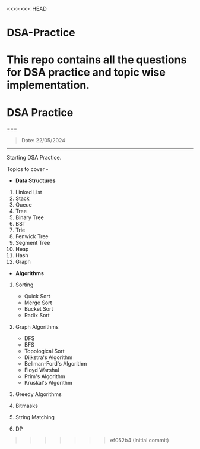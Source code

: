 <<<<<<< HEAD
# DSA-Practice
This repo contains all the questions for DSA practice and topic wise implementation.
=======
# DSA Practice
===
> Date: 22/05/2024
---

Starting DSA Practice.

Topics to cover -
* **Data Structures**

1. Linked List
2. Stack
3. Queue
4. Tree
5. Binary Tree
6. BST
7. Trie
8. Fenwick Tree
9. Segment Tree
10. Heap
11. Hash
12. Graph

* **Algorithms**

1. Sorting
    - Quick Sort
    - Merge Sort
    - Bucket Sort
    - Radix Sort

2. Graph Algorithms
    - DFS
    - BFS
    - Topological Sort
    - Dijkstra's Algorithm
    - Bellman-Ford's Algorithm
    - Floyd Warshal
    - Prim's Algorithm
    - Kruskal's Algorithm

3. Greedy Algorithms
4. Bitmasks
5. String Matching
6. DP
>>>>>>> ef052b4 (Initial commit)
